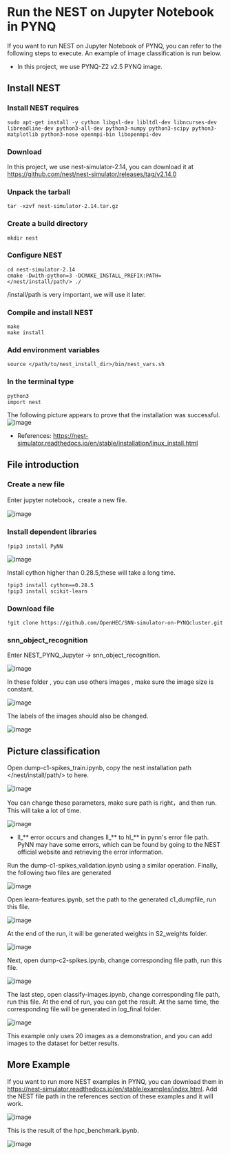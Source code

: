 # Run the NEST on Jupyter Notebook in PYNQ
If you want to run NEST on Jupyter Notebook of PYNQ, you can refer to the following steps to execute. An example of image classification is run below.
* In this project, we use PYNQ-Z2 v2.5 PYNQ image. 
## Install NEST
### Install NEST requires
    sudo apt-get install -y cython libgsl-dev libltdl-dev libncurses-dev libreadline-dev python3-all-dev python3-numpy python3-scipy python3-matplotlib python3-nose openmpi-bin libopenmpi-dev
### Download
In this project, we use nest-simulator-2.14, you can download it at https://github.com/nest/nest-simulator/releases/tag/v2.14.0
### Unpack the tarball
    tar -xzvf nest-simulator-2.14.tar.gz
### Create a build directory
    mkdir nest
### Configure NEST
    cd nest-simulator-2.14 
    cmake -Dwith-python=3 -DCMAKE_INSTALL_PREFIX:PATH=</nest/install/path/> ./
/install/path is very important, we will use it later.
### Compile and install NEST
    make
    make install
### Add environment variables
    source </path/to/nest_install_dir>/bin/nest_vars.sh
### In the terminal type
    python3
    import nest
The following picture appears to prove that the installation was successful.
![image](https://github.com/OpenHEC/SNN-simulator-on-PYNQcluster/blob/master/NEST_PYNQ_Jupyter/image/1.png)
* References: https://nest-simulator.readthedocs.io/en/stable/installation/linux_install.html
## File introduction
### Create a new file
Enter jupyter notebook，create a new file.

![image](https://github.com/OpenHEC/SNN-simulator-on-PYNQcluster/blob/master/NEST_PYNQ_Jupyter/image/2.png)
### Install dependent libraries
    !pip3 install PyNN

![image](https://github.com/OpenHEC/SNN-simulator-on-PYNQcluster/blob/master/NEST_PYNQ_Jupyter/image/3.png)

Install cython higher than 0.28.5,these will take a long time.

    !pip3 install cython==0.28.5
    !pip3 install scikit-learn

### Download file
    !git clone https://github.com/OpenHEC/SNN-simulator-on-PYNQcluster.git
    
### snn_object_recognition
Enter NEST_PYNQ_Jupyter -> snn_object_recognition.

![image](https://github.com/OpenHEC/SNN-simulator-on-PYNQcluster/blob/master/NEST_PYNQ_Jupyter/image/7.png)

In these folder , you can use others images , make sure the image size is constant.

![image](https://github.com/OpenHEC/SNN-simulator-on-PYNQcluster/blob/master/NEST_PYNQ_Jupyter/image/8.png)

The labels of the images should also be changed.

![image](https://github.com/OpenHEC/SNN-simulator-on-PYNQcluster/blob/master/NEST_PYNQ_Jupyter/image/9.png)

## Picture classification
Open dump-c1-spikes_train.ipynb, copy the nest installation path </nest/install/path/> to here. 

![image](https://github.com/OpenHEC/SNN-simulator-on-PYNQcluster/blob/master/NEST_PYNQ_Jupyter/image/10.png)

You can change these parameters, make sure path is right，and then run. This will take a lot of time.

![image](https://github.com/OpenHEC/SNN-simulator-on-PYNQcluster/blob/master/NEST_PYNQ_Jupyter/image/11.png)

* ll_** error occurs and changes ll_** to hl_** in pynn's error file path. PyNN may have some errors, which can be found by going to the NEST official website and retrieving the error information.

Run the dump-c1-spikes_validation.ipynb using a similar operation. Finally, the following two files are generated

![image](https://github.com/OpenHEC/SNN-simulator-on-PYNQcluster/blob/master/NEST_PYNQ_Jupyter/image/12.png)

Open learn-features.ipynb, set the path to the generated c1_dumpfile, run this file.

![image](https://github.com/OpenHEC/SNN-simulator-on-PYNQcluster/blob/master/NEST_PYNQ_Jupyter/image/13.png)

At the end of the run, it will be generated weights in S2_weights folder.

![image](https://github.com/OpenHEC/SNN-simulator-on-PYNQcluster/blob/master/NEST_PYNQ_Jupyter/image/14.png)

Next, open dump-c2-spikes.ipynb, change corresponding file path, run this file.

![image](https://github.com/OpenHEC/SNN-simulator-on-PYNQcluster/blob/master/NEST_PYNQ_Jupyter/image/15.png)

The last step, open classify-images.ipynb, change corresponding file path, run this file. At the end of run, you can get the result. At the same time, the corresponding file will be generated in log_final folder.

![image](https://github.com/OpenHEC/SNN-simulator-on-PYNQcluster/blob/master/NEST_PYNQ_Jupyter/image/17.png)

This example only uses 20 images as a demonstration, and you can add images to the dataset for better results.


## More Example
If you want to run more NEST examples in PYNQ, you can download them in https://nest-simulator.readthedocs.io/en/stable/examples/index.html. Add the NEST file path in the references section of these examples and it will work.

![image](https://github.com/OpenHEC/SNN-simulator-on-PYNQcluster/blob/master/NEST_PYNQ_Jupyter/image/18.png)

This is the result of the hpc_benchmark.ipynb.

![image](https://github.com/OpenHEC/SNN-simulator-on-PYNQcluster/blob/master/NEST_PYNQ_Jupyter/image/19.png)
